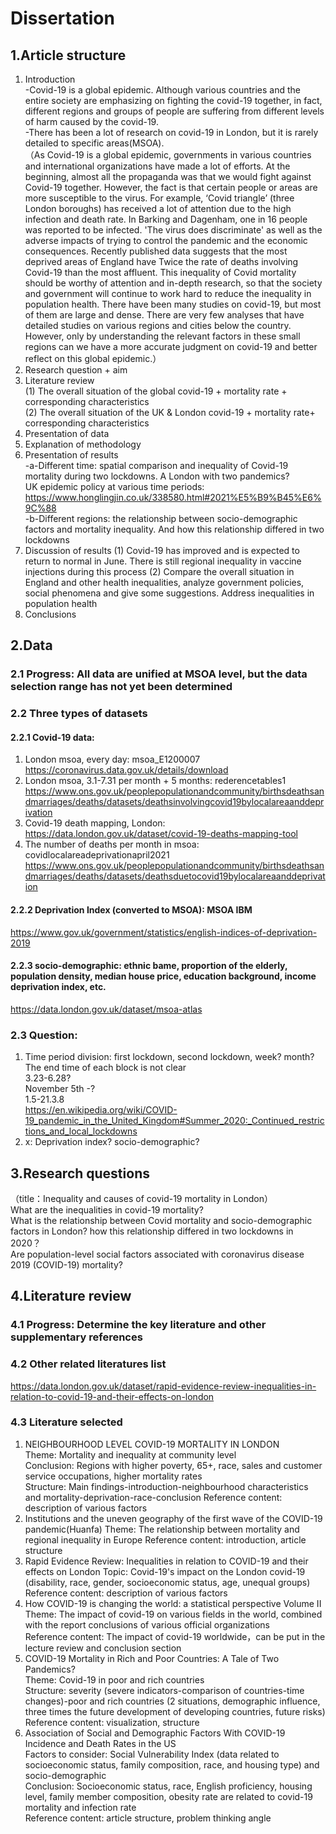 # Dissertation    
## 1.Article structure   
1) Introduction    
-Covid-19 is a global epidemic. Although various countries and the entire society are emphasizing on fighting the covid-19 together, in fact, different regions and groups of people are suffering from different levels of harm caused by the covid-19.  
-There has been a lot of research on covid-19 in London, but it is rarely detailed to specific areas(MSOA).   
（As Covid-19 is a global epidemic, governments in various countries and international organizations have made a lot of efforts. At the beginning, almost all the propaganda was that we would fight against Covid-19 together. However, the fact is that certain people or areas are more susceptible to the virus. For example, ‘Covid triangle’ (three London boroughs) has received a lot of attention due to the high infection and death rate. In Barking and Dagenham, one in 16 people was reported to be infected. 'The virus does discriminate' as well as the adverse impacts of trying to control the pandemic and the economic consequences. Recently published data suggests that the most deprived areas of England have Twice the rate of deaths involving Covid-19 than the most affluent. This inequality of Covid mortality should be worthy of attention and in-depth research, so that the society and government will continue to work hard to reduce the inequality in population health.
There have been many studies on covid-19, but most of them are large and dense. There are very few analyses that have detailed studies on various regions and cities below the country. However, only by understanding the relevant factors in these small regions can we have a more accurate judgment on covid-19 and better reflect on this global epidemic.）  
2) Research question + aim  
3) Literature review  
(1) The overall situation of the global covid-19 + mortality rate + corresponding characteristics  
(2) The overall situation of the UK & London covid-19 + mortality rate+ corresponding characteristics  
4) Presentation of data  
5) Explanation of methodology  
6) Presentation of results  
-a-Different time: spatial comparison and inequality of Covid-19 mortality during two lockdowns. A London with two pandemics?  
  UK epidemic policy at various time periods: https://www.honglingjin.co.uk/338580.html#2021%E5%B9%B45%E6%9C%88  
-b-Different regions: the relationship between socio-demographic factors and mortality inequality. And how this relationship differed in two lockdowns  
7) Discussion of results
(1) Covid-19 has improved and is expected to return to normal in June. There is still regional inequality in vaccine injections during this process
(2) Compare the overall situation in England and other health inequalities, analyze government policies, social phenomena and give some suggestions. Address inequalities in population health
8) Conclusions
  
## 2.Data  
### 2.1 Progress: All data are unified at MSOA level, but the data selection range has not yet been determined  
### 2.2 Three types of datasets  
#### 2.2.1 Covid-19 data:  
1) London msoa, every day: msoa_E1200007 https://coronavirus.data.gov.uk/details/download  
2) London msoa, 3.1-7.31 per month + 5 months: rederencetables1  
https://www.ons.gov.uk/peoplepopulationandcommunity/birthsdeathsandmarriages/deaths/datasets/deathsinvolvingcovid19bylocalareaanddeprivation  
3) Covid-19 death mapping, London: https://data.london.gov.uk/dataset/covid-19-deaths-mapping-tool  
4) The number of deaths per month in msoa: covidlocalareadeprivationapril2021  
https://www.ons.gov.uk/peoplepopulationandcommunity/birthsdeathsandmarriages/deaths/datasets/deathsduetocovid19bylocalareaanddeprivation 
#### 2.2.2 Deprivation Index (converted to MSOA): MSOA IBM  
https://www.gov.uk/government/statistics/english-indices-of-deprivation-2019  
#### 2.2.3 socio-demographic: ethnic bame, proportion of the elderly, population density, median house price, education background, income deprivation index, etc.  
https://data.london.gov.uk/dataset/msoa-atlas  
### 2.3 Question:  
1) Time period division: first lockdown, second lockdown, week? month?  
The end time of each block is not clear  
3.23-6.28?  
November 5th -?  
1.5-21.3.8  
https://en.wikipedia.org/wiki/COVID-19_pandemic_in_the_United_Kingdom#Summer_2020:_Continued_restrictions_and_local_lockdowns
2) x: Deprivation index? socio-demographic?  

## 3.Research questions  
（title：Inequality and causes of covid-19 mortality in London）  
What are the inequalities in covid-19 mortality?   
What is the relationship between Covid mortality and socio-demographic factors in London? how this relationship differed in two lockdowns in 2020？  
Are population-level social factors associated with coronavirus disease 2019 (COVID-19) mortality?   

## 4.Literature review  
### 4.1 Progress: Determine the key literature and other supplementary references  
### 4.2 Other related literatures list  
https://data.london.gov.uk/dataset/rapid-evidence-review-inequalities-in-relation-to-covid-19-and-their-effects-on-london  
### 4.3 Literature selected  
1) NEIGHBOURHOOD LEVEL COVID-19 MORTALITY IN LONDON  
Theme: Mortality and inequality at community level  
Conclusion: Regions with higher poverty, 65+, race, sales and customer service occupations, higher mortality rates  
Structure: Main findings-introduction-neighbourhood characteristics and mortality-deprivation-race-conclusion
Reference content: description of various factors
2) Institutions and the uneven geography of the first wave of the COVID-19 pandemic(Huanfa)
Theme: The relationship between mortality and regional inequality in Europe
Reference content: introduction, article structure
3) Rapid Evidence Review: Inequalities in relation to COVID-19 and their effects on London
Topic: Covid-19's impact on the London covid-19 (disability, race, gender, socioeconomic status, age, unequal groups)
Reference content: description of various factors
4) How COVID-19 is changing the world: a statistical perspective Volume II  
Theme: The impact of covid-19 on various fields in the world, combined with the report conclusions of various official organizations  
Reference content: The impact of covid-19 worldwide，can be put in the lecture review and conclusion section  
5) COVID-19 Mortality in Rich and Poor Countries: A Tale of Two Pandemics?  
Theme: Covid-19 in poor and rich countries  
Structure: severity (severe indicators-comparison of countries-time changes)-poor and rich countries (2 situations, demographic influence, three times the future development of developing countries, future risks)   
Reference content: visualization, structure    
6) Association of Social and Demographic Factors With COVID-19 Incidence and Death Rates in the US  
Factors to consider: Social Vulnerability Index (data related to socioeconomic status, family composition, race, and housing type) and socio-demographic  
Conclusion: Socioeconomic status, race, English proficiency, housing level, family member composition, obesity rate are related to covid-19 mortality and infection rate  
Reference content: article structure, problem thinking angle  
